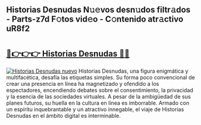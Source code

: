 ## Historias Desnudas N𝚞𝚎vos desn𝚞dos filtr𝚊dos - Parts-z7d F𝚘tos vid𝚎o - C𝚘ntenido atr𝚊ctivo uR8f2

# <h2><a href="http://mb7c6rj.tromn.icu/?c=Historias+Desnudas">🔗👉👉👉 Historias Desnudas 🔗🔗</a></h2>

[![Historias Desnudas nuevo](https://i.imgur.com/pEAQMta.gif)](http://mb7c6rj.tromn.icu/?c=Historias+Desnudas)
Historias Desnudas, una figura enigmática y multifacética, desafía las etiquetas simples. Su forma poco convencional de crear una presencia en línea ha magnetizado y ofendido a los espectadores, encendiendo debates sobre el consentimiento, la privacidad y la esencia de las sociedades virtuales. A pesar de la ambigüedad de sus planes futuros, su huella en la cultura en línea es imborrable. Armado con un espíritu inquebrantable y un atractivo innegable, el viaje de Historias Desnudas en el ámbito digital es interminable.
